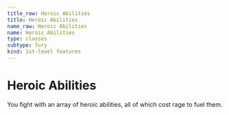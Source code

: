 ```yaml
---
title_raw: Heroic Abilities
title: Heroic Abilities
name_raw: Heroic Abilities
name: Heroic Abilities
type: classes
subtype: fury
kind: 1st-level features
---
```


# Heroic Abilities

You fight with an array of heroic abilities, all of which cost rage to fuel them.
